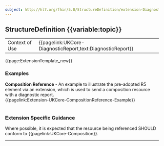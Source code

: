 ```yaml
---
subject: http://hl7.org/fhir/5.0/StructureDefinition/extension-DiagnosticReport.composition
---
```


## StructureDefinition {{variable:topic}}

<table id="addToTranspose">
<tr><td>Context of Use</td>
<td>{{pagelink:UKCore-DiagnosticReport,text:DiagnosticReport}}</td>
</tr>
</table>

{{page:ExtensionTemplate_new}}

<div id="Examples" class="tabcontent">
  <h3>Examples</h3>
  <b>Composition Reference</b> - An example to illustrate the pre-adopted R5 element via an extension, which is used to send a composition resource with a diagnostic report.<br>
  {{pagelink:Extension-UKCore-CompositionReference-Example}}
  <br><br>
</div>

<h3 id="guidance-diagnosticreportcomposition">Extension Specific Guidance</h3>

Where possible, it is expected that the resource being referenced SHOULD conform to {{pagelink:UKCore-Composition}}.

---
